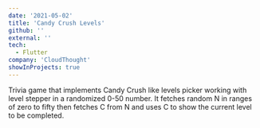 ```yaml
---
date: '2021-05-02'
title: 'Candy Crush Levels'
github: ''
external: ''
tech:
  - Flutter
company: 'CloudThought'
showInProjects: true
---
```


Trivia game that implements Candy Crush like levels picker working with level stepper in a randomized 0-50 number. It fetches random N in ranges of zero to fifty then fetches C from N and uses C to show the current level to be completed.
